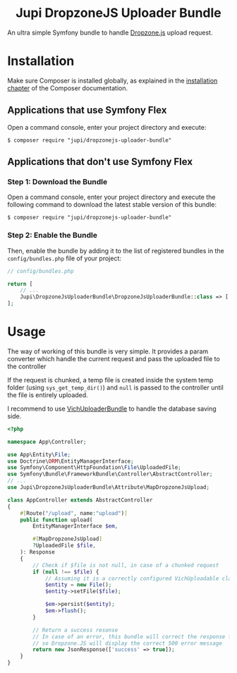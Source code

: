 <h1 align="center">Jupi DropzoneJS Uploader Bundle</h1>

An ultra simple Symfony bundle to handle [Dropzone.js](https://github.com/dropzone/dropzone) upload request.

Installation
============

Make sure Composer is installed globally, as explained in the
[installation chapter](https://getcomposer.org/doc/00-intro.md)
of the Composer documentation.

Applications that use Symfony Flex
----------------------------------

Open a command console, enter your project directory and execute:

```console
$ composer require "jupi/dropzonejs-uploader-bundle"
```

Applications that don't use Symfony Flex
----------------------------------------

### Step 1: Download the Bundle

Open a command console, enter your project directory and execute the
following command to download the latest stable version of this bundle:

```console
$ composer require "jupi/dropzonejs-uploader-bundle"
```

### Step 2: Enable the Bundle

Then, enable the bundle by adding it to the list of registered bundles
in the `config/bundles.php` file of your project:

```php
// config/bundles.php

return [
    // ...
    Jupi\DropzoneJsUploaderBundle\DropzoneJsUploaderBundle::class => ['all' => true],
];
```

Usage
=====

The way of working of this bundle is very simple. It provides a param converter which handle the current request and pass the uploaded file to the controller

If the request is chunked, a temp file is created inside the system temp folder (using `sys_get_temp_dir()`) and `null` is passed to the controller until the file is entirely uploaded.

I recommend to use [VichUploaderBundle](https://github.com/dustin10/VichUploaderBundle) to handle the database saving side.

```php
<?php

namespace App\Controller;

use App\Entity\File;
use Doctrine\ORM\EntityManagerInterface;
use Symfony\Component\HttpFoundation\File\UploadedFile;
use Symfony\Bundle\FrameworkBundle\Controller\AbstractController;
// ...
use Jupi\DropzoneJsUploaderBundle\Attribute\MapDropzoneJsUpload;

class AppController extends AbstractController
{
    #[Route("/upload", name:"upload")]
    public function upload(
        EntityManagerInterface $em,

        #[MapDropzoneJsUpload]
        ?UploadedFile $file,
    ): Response
    {
        // Check if $file is not null, in case of a chunked request
        if (null !== $file) {
            // Assuming it is a correctly configured VichUploadable class
            $entity = new File();
            $entity->setFile($file);

            $em->persist($entity);
            $em->flush();
        }

        // Return a success resonse
        // In case of an error, this bundle will correct the response format
        // so Dropzone.JS will display the correct 500 error message
        return new JsonResponse(['success' => true]);
    }
}
```
